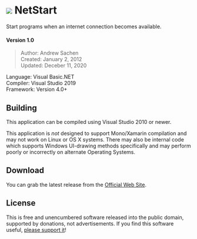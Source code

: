 # ![](https://realityripple.com/Software/Applications/NetStart/favicon-32x32.png) NetStart
Start programs when an internet connection becomes available.

#### Version 1.0
> Author: Andrew Sachen  
> Created: January 2, 2012  
> Updated: Deceber 11, 2020  

Language: Visual Basic.NET  
Compiler: Visual Studio 2019  
Framework: Version 4.0+

## Building
This application can be compiled using Visual Studio 2010 or newer.

This application is *not* designed to support Mono/Xamarin compilation and may not work on Linux or OS X systems. There may also be internal code which supports Windows UI-drawing methods specifically and may perform poorly or incorrectly on alternate Operating Systems.

## Download
You can grab the latest release from the [Official Web Site](https://realityripple.com/Software/Applications/NetStart/).

## License
This is free and unencumbered software released into the public domain, supported by donations, not advertisements. If you find this software useful, [please support it](https://realityripple.com/donate.php?itm=NetStart)!
